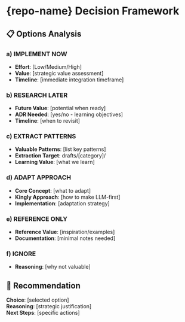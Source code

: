 # {repo-name} Decision Framework

## 📋 **Options Analysis**

### **a) IMPLEMENT NOW** 
- **Effort**: [Low/Medium/High]
- **Value**: [strategic value assessment]
- **Timeline**: [immediate integration timeframe]

### **b) RESEARCH LATER**
- **Future Value**: [potential when ready]
- **ADR Needed**: [yes/no - learning objectives]
- **Timeline**: [when to revisit]

### **c) EXTRACT PATTERNS**
- **Valuable Patterns**: [list key patterns]
- **Extraction Target**: drafts/[category]/
- **Learning Value**: [what we learn]

### **d) ADAPT APPROACH**
- **Core Concept**: [what to adapt]
- **Kingly Approach**: [how to make LLM-first]
- **Implementation**: [adaptation strategy]

### **e) REFERENCE ONLY**
- **Reference Value**: [inspiration/examples]
- **Documentation**: [minimal notes needed]

### **f) IGNORE**
- **Reasoning**: [why not valuable]

## 🎯 **Recommendation**
**Choice**: [selected option]  
**Reasoning**: [strategic justification]  
**Next Steps**: [specific actions]